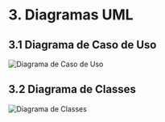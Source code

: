 # 3. Diagramas UML

## 3.1 Diagrama de Caso de Uso

![Diagrama de Caso de Uso](https://drive.google.com/uc?export=view&id=1M5MmIt3eEJ_h72LzrA8B0c6QBlyjbYlD)

## 3.2 Diagrama de Classes

![Diagrama de Classes](https://drive.google.com/file/d/1vELIvjhZkqTUTbPxLIy6pC4Znic1OzAa)
